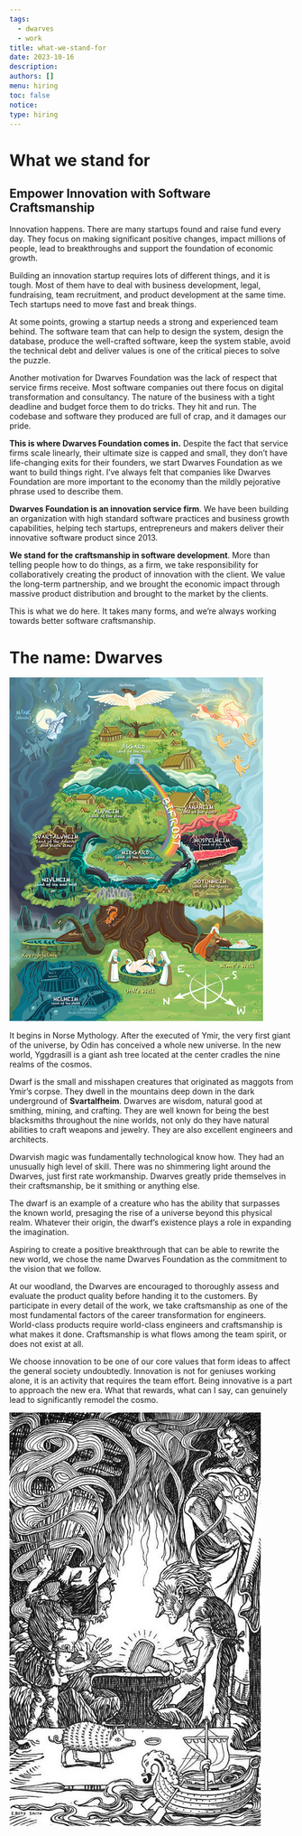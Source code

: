 ```yaml
---
tags:
  - dwarves
  - work
title: what-we-stand-for
date: 2023-10-16
description:
authors: []
menu: hiring
toc: false
notice:
type: hiring
---
```

# What we stand for
## Empower Innovation with Software Craftsmanship
Innovation happens. There are many startups found and raise fund every day. They focus on making significant positive changes, impact millions of people, lead to breakthroughs and support the foundation of economic growth.

Building an innovation startup requires lots of different things, and it is tough. Most of them have to deal with business development, legal, fundraising, team recruitment, and product development at the same time. Tech startups need to move fast and break things.

At some points, growing a startup needs a strong and experienced team behind. The software team that can help to design the system, design the database, produce the well-crafted software, keep the system stable, avoid the technical debt and deliver values is one of the critical pieces to solve the puzzle.

Another motivation for Dwarves Foundation was the lack of respect that service firms receive. Most software companies out there focus on digital transformation and consultancy. The nature of the business with a tight deadline and budget force them to do tricks. They hit and run. The codebase and software they produced are full of crap, and it damages our pride.

**This is where Dwarves Foundation comes in.**
Despite the fact that service firms scale linearly, their ultimate size is capped and small, they don’t have life-changing exits for their founders, we start Dwarves Foundation as we want to build things right. I’ve always felt that companies like Dwarves Foundation are more important to the economy than the mildly pejorative phrase used to describe them.

**Dwarves Foundation is an innovation service firm**. We have been building an organization with high standard software practices and business growth capabilities, helping tech startups, entrepreneurs and makers deliver their innovative software product since 2013.

**We stand for the craftsmanship in software development**. More than telling people how to do things, as a firm, we take responsibility for collaboratively creating the product of innovation with the client. We value the long-term partnership, and we brought the economic impact through massive product distribution and brought to the market by the clients.

This is what we do here. It takes many forms, and we’re always working towards better software craftsmanship.

# The name: Dwarves

![](../images/yggdrasill.png)

It begins in Norse Mythology. After the executed of Ymir, the very first giant of the universe, by Odin has conceived a whole new universe. In the new world, Yggdrasill is a giant ash tree located at the center cradles the nine realms of the cosmos.

Dwarf is the small and misshapen creatures that originated as maggots from Ymir’s corpse. They dwell in the mountains deep down in the dark underground of **Svartalfheim**. Dwarves are wisdom, natural good at smithing, mining, and crafting. They are well known for being the best blacksmiths throughout the nine worlds, not only do they have natural abilities to craft weapons and jewelry. They are also excellent engineers and architects.

Dwarvish magic was fundamentally technological know how. They had an unusually high level of skill. There was no shimmering light around the Dwarves, just first rate workmanship. Dwarves greatly pride themselves in their craftsmanship, be it smithing or anything else.

The dwarf is an example of a creature who has the ability that surpasses the known world, presaging the rise of a universe beyond this physical realm. Whatever their origin, the dwarf’s existence plays a role in expanding the imagination.

Aspiring to create a positive breakthrough that can be able to rewrite the new world, we chose the name Dwarves Foundation as the commitment to the vision that we follow.

At our woodland, the Dwarves are encouraged to thoroughly assess and evaluate the product quality before handing it to the customers. By participate in every detail of the work, we take craftsmanship as one of the most fundamental factors of the career transformation for engineers. World-class products require world-class engineers and craftsmanship is what makes it done. Craftsmanship is what flows among the team spirit, or does not exist at all.

We choose innovation to be one of our core values that form ideas to affect the general society undoubtedly. Innovation is not for geniuses working alone, it is an activity that requires the team effort. Being innovative is a part to approach the new era. What that rewards, what can I say, can genuinely lead to significantly remodel the cosmo.

![](../images/dwarves.jpg)
